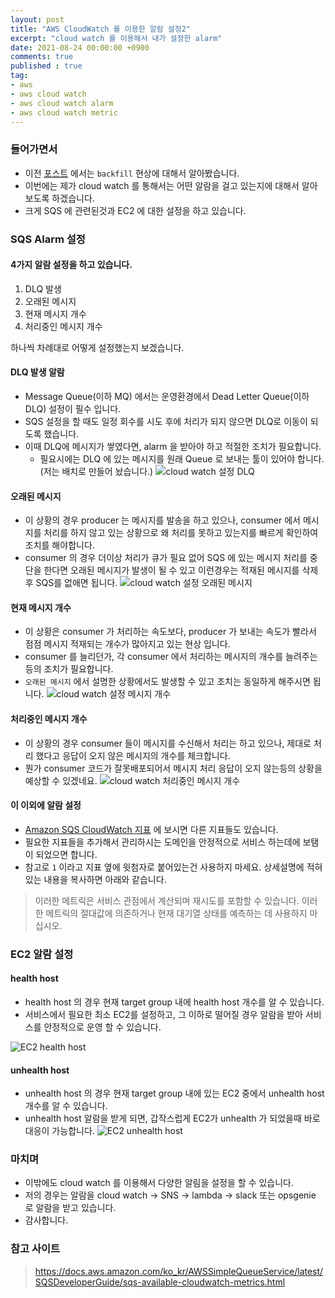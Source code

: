 ```yaml
---
layout: post
title: "AWS CloudWatch 를 이용한 알람 설정2"
excerpt: "cloud watch 를 이용해서 내가 설정한 alarm"
date: 2021-08-24 00:00:00 +0900
comments: true
published : true
tag:
- aws
- aws cloud watch 
- aws cloud watch alarm
- aws cloud watch metric
---
```

### 들어가면서
* 이전 [포스트](https://mayaul.github.io/aws-cloud-watch-alarms) 에서는 `backfill` 현상에 대해서 알아봤습니다.
* 이번에는 제가 cloud watch 를 통해서는 어떤 알람을 걸고 있는지에 대해서 알아보도록 하겠습니다.
* 크게 SQS 에 관련된것과 EC2 에 대한 설정을 하고 있습니다. 

### SQS Alarm 설정
#### 4가지 알람 설정을 하고 있습니다. 
1. DLQ 발생
2. 오래된 메시지 
3. 현재 메시지 개수
4. 처리중인 메시지 개수

하나씩 차례대로 어떻게 설정했는지 보겠습니다.

#### DLQ 발생 알람
* Message Queue(이하 MQ) 에서는 운영환경에서 Dead Letter Queue(이하 DLQ) 설정이 필수 입니다. 
* SQS 설정을 할 때도 일정 회수를 시도 후에 처리가 되지 않으면 DLQ로 이동이 되도록 했습니다.
* 이때 DLQ에 메시지가 쌓였다면, alarm 을 받아야 하고 적절한 조치가 필요합니다. 
  - 필요시에는 DLQ 에 있는 메시지를 원래 Queue 로 보내는 툴이 있어야 합니다.(저는 배치로 만들어 놨습니다.)
![cloud watch 설정 DLQ](/assets/img/posts/cloudwatch/cloudwatchex_dlq.png)

#### 오래된 메시지
* 이 상황의 경우 producer 는 메시지를 발송을 하고 있으나, consumer 에서 메시지를 처리를 하지 않고 있는 상황으로 왜 처리를 못하고 있는지를 빠르게 확인하여 조치를 해야합니다.
* consumer 의 경우 더이상 처리가 큐가 필요 없어 SQS 에 있는 메시지 처리를 중단을 한다면 오래된 메시지가 발생이 될 수 있고 이런경우는 적재된 메시지를 삭제 후 SQS를 없애면 됩니다.
![cloud watch 설정 오래된 메시지](/assets/img/posts/cloudwatch/cloudwatchex_oldest.png)
  
#### 현재 메시지 개수 
* 이 상황은 consumer 가 처리하는 속도보다, producer 가 보내는 속도가 빨라서 점점 메시지 적재되는 개수가 많아지고 있는 현상 입니다. 
* consumer 를 늘리던가, 각 consumer 에서 처리하는 메시지의 개수를 늘려주는 등의 조치가 필요합니다.
* `오래된 메시지` 에서 설명한 상황에서도 발생할 수 있고 조치는 동일하게 해주시면 됩니다. 
![cloud watch 설정 메시지 개수](/assets/img/posts/cloudwatch/cloudwatchex_count.png)

#### 처리중인 메시지 개수
* 이 상황의 경우 consumer 들이 메시지를 수신해서 처리는 하고 있으나, 제대로 처리 했다고 응답이 오지 않은 메시지의 개수를 체크합니다.
* 뭔가 consumer 코드가 잘못배포되어서 메시지 처리 응답이 오지 않는등의 상황을 예상할 수 있겠네요.
![cloud watch 처리중인 메시지 개수](/assets/img/posts/cloudwatch/cloudwatchex_not_visible.png)
  

#### 이 이외에 알람 설정
* [Amazon SQS CloudWatch 지표](https://docs.aws.amazon.com/ko_kr/AWSSimpleQueueService/latest/SQSDeveloperGuide/sqs-available-cloudwatch-metrics.html) 에 보시면 다른 지표들도 있습니다. 
* 필요한 지표들을 추가해서 관리하시는 도메인을 안정적으로 서비스 하는데에 보탬이 되었으면 합니다. 
* 참고로 `1` 이라고 지표 옆에 윗첨자로 붙어있는건 사용하지 마세요. 상세설명에 적혀 있는 내용을 복사하면 아래와 같습니다. 
> 이러한 메트릭은 서비스 관점에서 계산되며 재시도를 포함할 수 있습니다. 이러한 메트릭의 절대값에 의존하거나 현재 대기열 상태를 예측하는 데 사용하지 마십시오.

### EC2 알람 설정
#### health host
* health host 의 경우 현재 target group 내에 health host 개수를 알 수 있습니다.
* 서비스에서 필요한 최소 EC2를 설정하고, 그 이하로 떨어질 경우 알람을 받아 서비스를 안정적으로 운영 할 수 있습니다. 

![EC2 health host](/assets/img/posts/cloudwatch/cloudwatchex_health_host.png)
  
#### unhealth host
* unhealth host 의 경우 현재 target group 내에 있는 EC2 중에서 unhealth host 개수를 알 수 있습니다.
* unhealth host 알람을 받게 되면, 갑작스럽게 EC2가 unhealth 가 되었을때 바로 대응이 가능합니다. 
![EC2 unhealth host](/assets/img/posts/cloudwatch/cloudwatchex_unhealth_host.png)


### 마치며
* 이밖에도 cloud watch 를 이용해서 다양한 알림을 설정을 할 수 있습니다.
* 저의 경우는 알람을 cloud watch -> SNS -> lambda -> slack 또는 opsgenie 로 알람을 받고 있습니다. 
* 감사합니다.

### 참고 사이트
> https://docs.aws.amazon.com/ko_kr/AWSSimpleQueueService/latest/SQSDeveloperGuide/sqs-available-cloudwatch-metrics.html